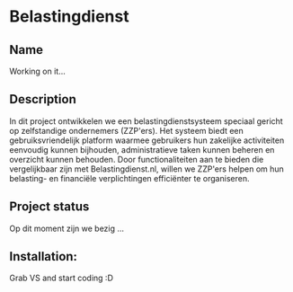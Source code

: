 # Belastingdienst


## Name
Working on it...



## Description
In dit project ontwikkelen we een belastingdienstsysteem speciaal gericht op zelfstandige ondernemers (ZZP'ers). 
Het systeem biedt een gebruiksvriendelijk platform waarmee gebruikers hun zakelijke activiteiten eenvoudig kunnen bijhouden,
administratieve taken kunnen beheren en overzicht kunnen behouden.
Door functionaliteiten aan te bieden die vergelijkbaar zijn met Belastingdienst.nl, 
willen we ZZP'ers helpen om hun belasting- en financiële verplichtingen efficiënter te organiseren.


## Project status
Op dit moment zijn we bezig ...


## Installation:
Grab VS and start coding  :D
